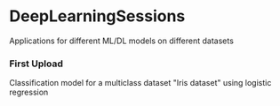 # DeepLearningSessions
Applications for different ML/DL models on different datasets

### First Upload
Classification model for a multiclass dataset "Iris dataset" using logistic regression
